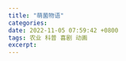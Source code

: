 ```yaml
---
title: "萌菌物语"
categories: 
date: 2022-11-05 07:59:42 +0800
tags: 农业 科普 喜剧 动画
excerpt: 
---
```







